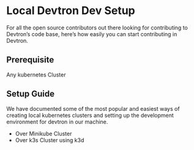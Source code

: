 # Local Devtron Dev Setup

For all the open source contributors out there looking for contributing to Devtron’s code base, here’s how easily you can start contributing in Devtron. 

## Prerequisite
Any kubernetes Cluster

## Setup Guide
We have documented some of the most popular and easiest ways of creating local kubernetes clusters and setting up the development environment for devtron in our machine.

* Over Minikube Cluster
* Over k3s Cluster using k3d